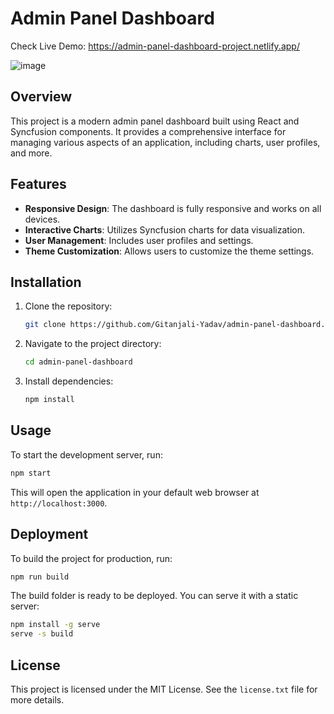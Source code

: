 # Admin Panel Dashboard
Check Live Demo: https://admin-panel-dashboard-project.netlify.app/

![image](https://github.com/user-attachments/assets/fccdd3c1-592b-46cd-96bb-514193ae7b8f)


## Overview
This project is a modern admin panel dashboard built using React and Syncfusion components. It provides a comprehensive interface for managing various aspects of an application, including charts, user profiles, and more.

## Features
- **Responsive Design**: The dashboard is fully responsive and works on all devices.
- **Interactive Charts**: Utilizes Syncfusion charts for data visualization.
- **User Management**: Includes user profiles and settings.
- **Theme Customization**: Allows users to customize the theme settings.

## Installation
1. Clone the repository:
   ```bash
   git clone https://github.com/Gitanjali-Yadav/admin-panel-dashboard.git
   ```
2. Navigate to the project directory:
   ```bash
   cd admin-panel-dashboard
   ```
3. Install dependencies:
   ```bash
   npm install
   ```

## Usage
To start the development server, run:
```bash
npm start
```
This will open the application in your default web browser at `http://localhost:3000`.

## Deployment
To build the project for production, run:
```bash
npm run build
```
The build folder is ready to be deployed. You can serve it with a static server:
```bash
npm install -g serve
serve -s build
```

## License
This project is licensed under the MIT License. See the `license.txt` file for more details.
